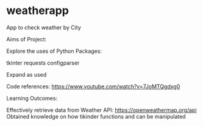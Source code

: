 # weatherapp
App to check weather by City

Aims of Project:

Explore the uses of Python Packages:

tkinter
requests
configparser

Expand as used

Code references:
https://www.youtube.com/watch?v=7JoMTQgdxg0

Learning Outcomes:

Effectively retrieve data from Weather API: https://openweathermap.org/api
Obtained knowledge on how tikinder functions and can be manipulated
